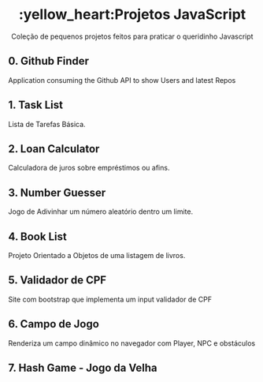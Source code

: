 <h1 align="center"> :yellow_heart:Projetos JavaScript</h1>

<p align="center">Coleção de pequenos projetos feitos para praticar o queridinho Javascript</p>

## 0. Github Finder

Application consuming the Github API to show Users and latest Repos

## 1. Task List

Lista de Tarefas Básica.

## 2. Loan Calculator

Calculadora de juros sobre empréstimos ou afins.

## 3. Number Guesser

Jogo de Adivinhar um número aleatório dentro um limite.

## 4. Book List

Projeto Orientado a Objetos de uma listagem de livros.

## 5. Validador de CPF

Site com bootstrap que implementa um input validador de CPF

## 6. Campo de Jogo

Renderiza um campo dinâmico no navegador com Player, NPC e obstáculos 

## 7. Hash Game - Jogo da Velha


